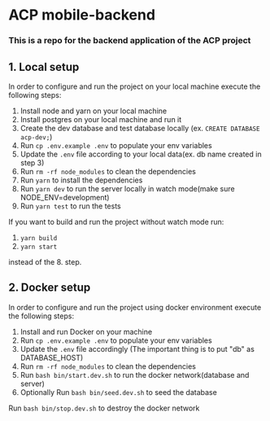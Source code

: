 # ACP mobile-backend

### This is a repo for the backend application of the ACP project

## 1. Local setup

In order to configure and run the project on your local machine execute the following steps:
1. Install node and yarn on your local machine
2. Install postgres on your local machine and run it
3. Create the dev database and test database locally (ex. `CREATE DATABASE acp-dev;`)
4. Run `cp .env.example .env` to populate your env variables
5. Update the `.env` file according to your local data(ex. db name created in step 3)
6. Run `rm -rf node_modules` to clean the dependencies
7. Run `yarn` to install the dependencies
8. Run `yarn dev` to run the server locally in watch mode(make sure NODE_ENV=development)
9. Run `yarn test` to run the tests

If you want to build and run the project without watch mode run:

1. `yarn build` 
2. `yarn start`

instead of the 8. step.

## 2. Docker setup

In order to configure and run the project using docker environment execute the following steps:
1. Install and run Docker on your machine
2. Run `cp .env.example .env` to populate your env variables
3. Update the `.env` file accordingly (The important thing is to put "db" as DATABASE_HOST)
4. Run `rm -rf node_modules` to clean the dependencies
5. Run `bash bin/start.dev.sh` to run the docker network(database and server)
6. Optionally Run `bash bin/seed.dev.sh` to seed the database

Run `bash bin/stop.dev.sh` to destroy the docker network